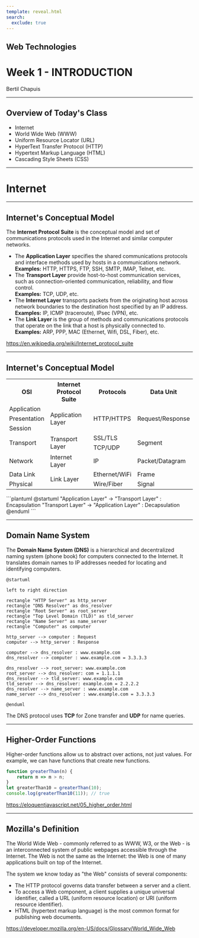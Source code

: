 ```yaml
---
template: reveal.html
search:
  exclude: true
---
```


## Web Technologies
# Week 1 - INTRODUCTION
Bertil Chapuis

---

## Overview of Today's Class

- Internet
- World Wide Web (WWW)
- Uniform Resource Locator (URL)
- HyperText Transfer Protocol (HTTP)
- Hypertext Markup Language (HTML) 
- Cascading Style Sheets (CSS)

---

# Internet

---

## Internet's Conceptual Model

The **Internet Protocol Suite** is the conceptual model and set of communications protocols used in the Internet and similar computer networks.
- The **Application Layer** specifies the shared communications protocols and interface methods used by hosts in a communications network.<br>**Examples:** HTTP, HTTPS, FTP, SSH, SMTP, IMAP, Telnet, etc.
- The **Transport Layer** provide host-to-host communication services, such as connection-oriented communication, reliability, and flow control.<br>**Examples:** TCP, UDP, etc.
- The **Internet Layer** transports packets from the originating host across network boundaries to the destination host specified by an IP address.<br>**Examples:** IP, ICMP (traceroute), IPsec (VPN), etc.
- The **Link Layer** is the group of methods and communications protocols that operate on the link that a host is physically connected to.<br>**Examples:** ARP, PPP, MAC (Ethernet, Wifi, DSL, Fiber), etc.

https://en.wikipedia.org/wiki/Internet_protocol_suite

---

## Internet's Conceptual Model

<table>
		<tr>
				<th>OSI</th>
				<th>Internet Protocol Suite</th>
				<th>Protocols</th>
				<th>Data Unit</th>
		</tr>
		<tr>
				<td>Application</td>
				<td rowspan="3" class="centered">Application Layer</td>
				<td rowspan="3" class="centered">HTTP/HTTPS</td>
				<td rowspan="3" class="centered">Request/Response</td>
		</tr>
		<tr>
				<td>Presentation</td>
		</tr>
		<tr>
				<td>Session</td>
		</tr>
		<tr>
				<td rowspan="2" class="centered">Transport</td>
				<td rowspan="2" class="centered">Transport Layer</td>
				<td>SSL/TLS</td>
				<td rowspan="2" class="centered">Segment</td>
		</tr>
		<tr>
				<td>TCP/UDP</td>
		<tr>
				<td>Network</td>
				<td>Internet Layer</td>
				<td>IP</td>
				<td>Packet/Datagram</td>
		</tr>
		<tr>
				<td>Data Link</td>
				<td rowspan="2" class="centered">Link Layer</td>
				<td>Ethernet/WiFi</td>
				<td>Frame</td>
		</tr>
		<tr>
				<td>Physical</td>
				<td>Wire/Fiber</td>
				<td>Signal</td>
		</tr>
</table>
```plantuml
@startuml
"Application Layer" -> "Transport Layer" : Encapsulation
"Transport Layer" -> "Application Layer" : Decapsulation
@enduml
```

---

## Domain Name System

The <b>Domain Name System (DNS)</b> is a hierarchical and decentralized naming system (phone book) for computers connected to the Internet. 
It translates domain names to IP addresses needed for locating and identifying computers.

```plantuml
@startuml

left to right direction

rectangle "HTTP Server" as http_server
rectangle "DNS Resolver" as dns_resolver
rectangle "Root Server" as root_server
rectangle "Top Level Domain (TLD)" as tld_server
rectangle "Name Server" as name_server
rectangle "Computer" as computer

http_server --> computer : Request
computer --> http_server : Response

computer --> dns_resolver : www.example.com
dns_resolver --> computer : www.example.com = 3.3.3.3

dns_resolver --> root_server: www.example.com
root_server --> dns_resolver: com = 1.1.1.1
dns_resolver --> tld_server: www.example.com
tld_server --> dns_resolver: example.com = 2.2.2.2
dns_resolver --> name_server : www.example.com
name_server --> dns_resolver : www.example.com = 3.3.3.3

@enduml
```

The DNS protocol uses <b>TCP</b> for Zone transfer and <b>UDP</b> for name queries.

---

## <i class="fab fa-js"></i> Higher-Order Functions

Higher-order functions allow us to abstract over actions, not just values. 
For example, we can have functions that create new functions.

```javascript
function greaterThan(n) {
	return m => m > n;
}
let greaterThan10 = greaterThan(10);
console.log(greaterThan10(11)); // true
```

https://eloquentjavascript.net/05_higher_order.html

---

## Mozilla's Definition

The World Wide Web - commonly referred to as WWW, W3, or the Web - is an interconnected system of public webpages accessible through the Internet. The Web is not the same as the Internet: the Web is one of many applications built on top of the Internet.

The system we know today as "the Web" consists of several components:
- The HTTP protocol governs data transfer between a server and a client.
- To access a Web component, a client supplies a unique universal identifier, called a URL (uniform resource location) or URI (uniform resource identifier).
- HTML (hypertext markup language) is the most common format for publishing web documents.

https://developer.mozilla.org/en-US/docs/Glossary/World_Wide_Web
